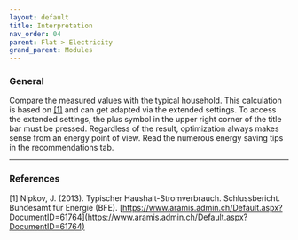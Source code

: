 ```yaml
---
layout: default
title: Interpretation
nav_order: 04
parent: Flat > Electricity
grand_parent: Modules
---
```


### General
Compare the measured values with the typical household. This calculation is based on <a href="#nipkov">[1]</a> and can get adapted via the extended settings. 
To access the extended settings, the plus symbol in the upper right corner of the title bar must be pressed.
Regardless of the result, optimization always makes sense from an energy point of view. Read the numerous energy saving tips in the recommendations tab.

<hr>

### References
<a id="nipkov">[1]</a> Nipkov, J. (2013). Typischer Haushalt-Stromverbrauch. Schlussbericht. Bundesamt für Energie (BFE). [https://www.aramis.admin.ch/Default.aspx?DocumentID=61764](https://www.aramis.admin.ch/Default.aspx?DocumentID=61764)<br>


